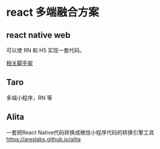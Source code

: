 # react 多端融合方案

## react native web

可以使 RN 和 H5 实现一套代码。

[相关脚手架](create-react-native-web-app)

## Taro

多端小程序，RN 等

## Alita

一套把React Native代码转换成微信小程序代码的转换引擎工具 https://areslabs.github.io/alita

## 

## 
